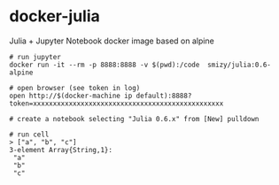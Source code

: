 # docker-julia

Julia + Jupyter Notebook docker image based on alpine


```
# run jupyter
docker run -it --rm -p 8888:8888 -v $(pwd):/code  smizy/julia:0.6-alpine

# open browser (see token in log)
open http://$(docker-machine ip default):8888?token=xxxxxxxxxxxxxxxxxxxxxxxxxxxxxxxxxxxxxxxxxxxxxxxx

# create a notebook selecting "Julia 0.6.x" from [New] pulldown  

# run cell
> ["a", "b", "c"]
3-element Array{String,1}:
 "a"
 "b"
 "c"

```